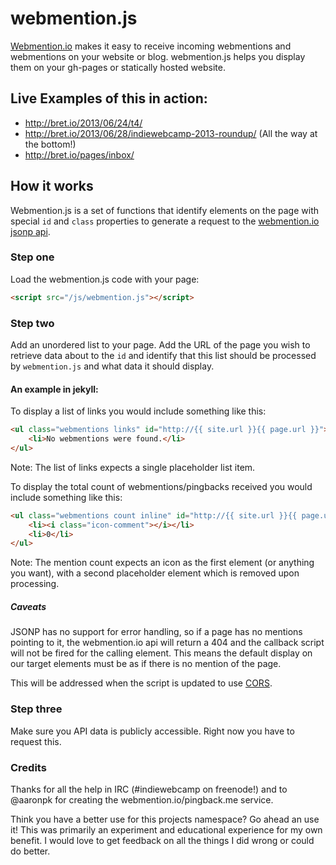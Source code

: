 webmention.js
===============
[Webmention.io](http://webmention.io) makes it easy to receive incoming webmentions and webmentions on your website or blog.  webmention.js helps you display them on your gh-pages or statically hosted website. 

## Live Examples of this in action:

- http://bret.io/2013/06/24/t4/
- http://bret.io/2013/06/28/indiewebcamp-2013-roundup/ (All the way at the bottom!)
- http://bret.io/pages/inbox/

## How it works

Webmention.js is a set of functions that identify elements on the page with special `id` and `class` properties to generate a request to the [webmention.io jsonp api]().

### Step one

Load the webmention.js code with your page:

```html
<script src="/js/webmention.js"></script>
```

### Step two

Add an unordered list to your page.  Add the URL of the page you wish to retrieve data about to the `id` and identify that this list should be processed by `webmention.js` and what data it should display.

#### An example in jekyll:

To display a list of links you would include something like this:

```html
<ul class="webmentions links" id="http://{{ site.url }}{{ page.url }}">
	<li>No webmentions were found.</li>
</ul>
```

Note: The list of links expects a single placeholder list item.

To display the total count of webmentions/pingbacks received you would include something like this:

```html
<ul class="webmentions count inline" id="http://{{ site.url }}{{ page.url }}">
	<li><i class="icon-comment"></i></li>
	<li>0</li>
</ul>
```

Note: The mention count expects an icon as the first element (or anything you want), with a second placeholder element which is removed upon processing.  

##### Caveats 

JSONP has no support for error handling, so if a page has no mentions pointing to it, the webmention.io api will return a 404 and the callback script will not be fired for the calling element.  This means the default display on our target elements must be as if there is no mention of the page.

This will be addressed when the script is updated to use [CORS]().

### Step three

Make sure you API data is publicly accessible.  Right now you have to request this.


### Credits

Thanks for all the help in IRC (#indiewebcamp on freenode!) and to @aaronpk for creating the webmention.io/pingback.me service.  

Think you have a better use for this projects namespace?  Go ahead an use it!  This was primarily an experiment and educational experience for my own benefit.  I would love to get feedback on all the things I did wrong or could do better.

